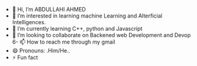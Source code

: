  - 👋 Hi, I’m ABDULLAHI AHMED
- 👀 I’m interested in learning machine Learning and Alterficial Intelligences.
- 🌱 I’m currently learning C++, python and Javascript
- 💞️ I’m looking to collaborate on Backened web Development  and Devop
6- 📫 How to reach me  through my gmail 
- 😄 Pronouns: .Him/He..
- ⚡ Fun fact
